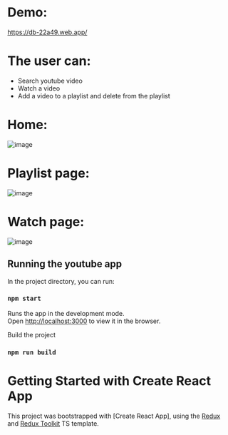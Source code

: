 # Demo:
https://db-22a49.web.app/

# The user can: 
- Search youtube video 
- Watch a video 
- Add a video to a playlist and delete from the playlist 

# Home:
![image](https://user-images.githubusercontent.com/65067847/179872402-7b10e8e0-d724-4ead-b81b-236c1d5f141a.png)

# Playlist page:
![image](https://user-images.githubusercontent.com/65067847/179872471-b201ee55-629d-4d19-a2c0-b7f749cb5d0e.png)

# Watch page:
![image](https://user-images.githubusercontent.com/65067847/179872512-66940b6e-9d08-483f-8460-50e5a1bb1621.png)


## Running the youtube app
In the project directory, you can run:

### `npm start`

Runs the app in the development mode.\
Open [http://localhost:3000](http://localhost:3000) to view it in the browser.

Build the project
### `npm run build`

# Getting Started with Create React App
This project was bootstrapped with [Create React App], using the [Redux](https://redux.js.org/) and [Redux Toolkit](https://redux-toolkit.js.org/) TS template.

